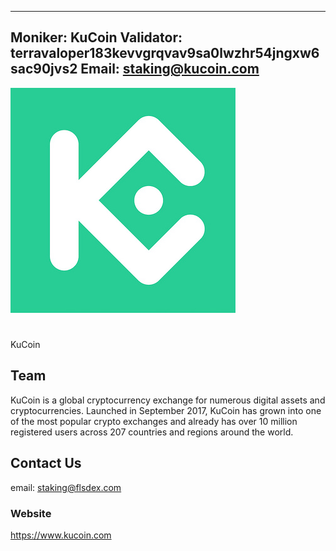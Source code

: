 
---
Moniker: KuCoin
Validator: terravaloper183kevvgrqvav9sa0lwzhr54jngxw6sac90jvs2
Email: staking@kucoin.com
---

 ![kucoinlogo](kucoin.jpg)

# <moniker> 

KuCoin

## Team

KuCoin is a global cryptocurrency exchange for numerous digital assets and cryptocurrencies. Launched in September 2017, KuCoin has grown into one of the most popular crypto exchanges and already has over 10 million registered users across 207 countries and regions around the world.



## Contact Us

email: staking@flsdex.com 

### Website

https://www.kucoin.com
